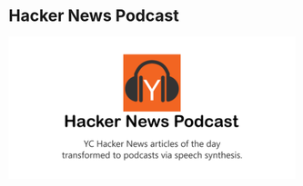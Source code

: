 # Hacker News Podcast

<p align="center"><a href="https://hacker-news-podcast.vercel.app" target="_blank"><img src=".\podcast-web\public\hacker-news-podcast-repo.png" /></a></p>

<!--
NOTES:


docker run --publish 5002:5002 --name tts --detach synesthesiam/mozillatts

docker logs --follow tts

docker rm -fv tts

-->
